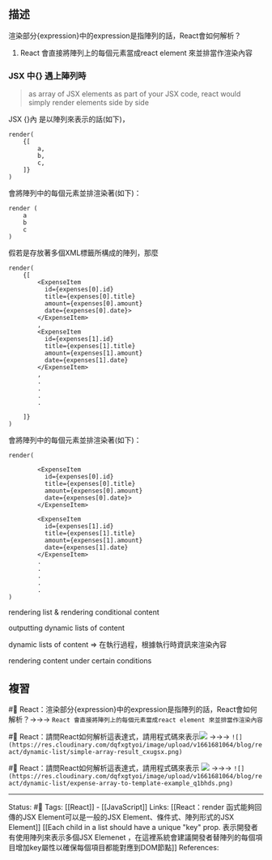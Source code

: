 


## 描述

渲染部分{expression}中的expression是指陣列的話，React會如何解析？
1. React 會直接將陣列上的每個元素當成react element 來並排當作渲染內容


### JSX 中{} 遇上陣列時
> as array of JSX elements as part of your JSX code, react would simply render elements side by side




JSX {}內 是以陣列來表示的話(如下)，

```
render(
	{[
		a,
		b,
		c,
	]}
)
```

會將陣列中的每個元素並排渲染著(如下)：
```
render (
	a
	b
	c
)
```

假若是存放著多個XML標籤所構成的陣列，那麼
```
render(
	{[
		<ExpenseItem
		  id={expenses[0].id}
		  title={expenses[0].title}
		  amount={expenses[0].amount}
		  date={expenses[0].date}>
		</ExpenseItem>
		,
		<ExpenseItem
		  id={expenses[1].id}
		  title={expenses[1].title}
		  amount={expenses[1].amount}
		  date={expenses[1].date}
		</ExpenseItem>
		,
		.
		.
		.
		.
	
	]}
)
```

會將陣列中的每個元素並排渲染著(如下)：
```
render(

		<ExpenseItem
		  id={expenses[0].id}
		  title={expenses[0].title}
		  amount={expenses[0].amount}
		  date={expenses[0].date}>
		</ExpenseItem>
		
		<ExpenseItem
		  id={expenses[1].id}
		  title={expenses[1].title}
		  amount={expenses[1].amount}
		  date={expenses[1].date}
		</ExpenseItem>
		.
		.
		.
		.
		.
)
```



rendering list & rendering conditional content

outputting dynamic lists of content


dynamic lists of content 
=> 在執行過程，根據執行時資訊來渲染內容




rendering content under certain conditions


## 複習
#🧠 React：渲染部分{expression}中的expression是指陣列的話，React會如何解析？->->-> `React 會直接將陣列上的每個元素當成react element 來並排當作渲染內容`
<!--SR:!2022-09-10,9,250-->

#🧠 React：請問React如何解析這表達式，請用程式碼來表示![](https://res.cloudinary.com/dqfxgtyoi/image/upload/v1661681064/blog/react/dynamic-list/simple-array-example_hlcaww.png) ->->-> `![](https://res.cloudinary.com/dqfxgtyoi/image/upload/v1661681064/blog/react/dynamic-list/simple-array-result_cxugsx.png)`
<!--SR:!2022-10-05,25,250-->

#🧠 React：請問React如何解析這表達式，請用程式碼來表示 ![](https://res.cloudinary.com/dqfxgtyoi/image/upload/v1661681064/blog/react/dynamic-list/expense-array-example_wqhppu.png) ->->-> `![](https://res.cloudinary.com/dqfxgtyoi/image/upload/v1661681064/blog/react/dynamic-list/expense-array-to-template-example_q1bhds.png)`
<!--SR:!2022-09-28,20,250-->



---
Status: #🌱 
Tags:
[[React]] - [[JavaScript]]
Links:
[[React：render 函式能夠回傳的JSX Element可以是一般的JSX Element、條件式、陣列形式的JSX Element]]
[[Each child in a list should have a unique "key" prop. 表示開發者有使用陣列來表示多個JSX Elemenet ，在這裡系統會建議開發者替陣列的每個項目增加key屬性以確保每個項目都能對應到DOM節點]]
References: